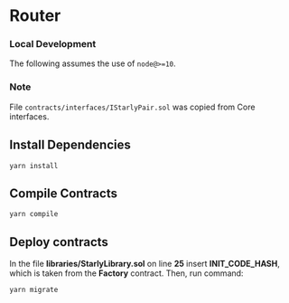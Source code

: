 # Router

### Local Development

The following assumes the use of `node@>=10`.

### Note
File `contracts/interfaces/IStarlyPair.sol` was copied from Core interfaces.

## Install Dependencies

`yarn install`

## Compile Contracts

`yarn compile`

## Deploy contracts

In the file **libraries/StarlyLibrary.sol** on line **25** insert 
**INIT_CODE_HASH**, which is taken from the **Factory** contract.
Then, run command:  

`yarn migrate`
